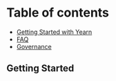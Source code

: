 # Table of contents

* [Getting Started with Yearn](README.md)
* [FAQ](faq.md)
* [Governance](governance.md)

## Getting Started


